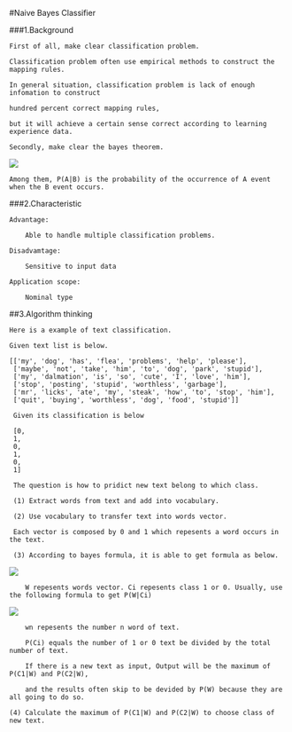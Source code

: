 #Naive Bayes Classifier

###1.Background

    First of all, make clear classification problem.
    
    Classification problem often use empirical methods to construct the mapping rules.
    
    In general situation, classification problem is lack of enough infomation to construct 
    
    hundred percent correct mapping rules,
    
    but it will achieve a certain sense correct according to learning experience data.
    
    Secondly, make clear the bayes theorem.
    
<img src="http://chart.googleapis.com/chart?cht=tx&chl=P(A%7CB)%3D%5Cfrac%7BP(B%7CA)P(A)%20%7D%7BP(B)%7D&chco=000000&chf=a,s,00000080" style="border:none;" />
    
    Among them, P(A|B) is the probability of the occurrence of A event when the B event occurs.
    
###2.Characteristic

    Advantage:
    
        Able to handle multiple classification problems.
        
    Disadvamtage:
    
        Sensitive to input data
        
    Application scope:
    
        Nominal type
    
##3.Algorithm thinking
    
    Here is a example of text classification.
    
    Given text list is below.
    
    [['my', 'dog', 'has', 'flea', 'problems', 'help', 'please'],
     ['maybe', 'not', 'take', 'him', 'to', 'dog', 'park', 'stupid'],
     ['my', 'dalmation', 'is', 'so', 'cute', 'I', 'love', 'him'],
     ['stop', 'posting', 'stupid', 'worthless', 'garbage'],
     ['mr', 'licks', 'ate', 'my', 'steak', 'how', 'to', 'stop', 'him'],
     ['quit', 'buying', 'worthless', 'dog', 'food', 'stupid']]
     
     Given its classification is below
     
     [0,
     1,
     0,
     1,
     0,
     1]
     
     The question is how to pridict new text belong to which class.
     
     (1) Extract words from text and add into vocabulary.
     
     (2) Use vocabulary to transfer text into words vector.
     
     Each vector is composed by 0 and 1 which repesents a word occurs in the text. 
     
     (3) According to bayes formula, it is able to get formula as below.
     
<img src="http://chart.googleapis.com/chart?cht=tx&chl=P(C_%7Bi%7D%7CW)%3D%5Cfrac%7BP(W%7CC_%7Bi%7D)P(C_%7Bi%7D)%20%7D%7BP(W)%7D&chco=000000&chf=a,s,00000080" style="border:none;" />

        W repesents words vector. Ci repesents class 1 or 0. Usually, use the following formula to get P(W|Ci)
        
<img src="http://chart.googleapis.com/chart?cht=tx&chl=P(W%7CC_%7Bi%7D)%3DP(w_%7B1%7D%7CC_%7Bi%7D))%2BP(w_%7B2%7D%7CC_%7Bi%7D))%2B...%2BP(w_%7Bn%7D%7CC_%7Bi%7D))&chco=000000&chf=a,s,00000080" style="border:none;" />
        
        wn repesents the number n word of text. 
        
        P(Ci) equals the number of 1 or 0 text be divided by the total number of text.
        
        If there is a new text as input, Output will be the maximum of P(C1|W) and P(C2|W), 
        
        and the results often skip to be devided by P(W) because they are all going to do so.
        
    (4) Calculate the maximum of P(C1|W) and P(C2|W) to choose class of new text.
    
